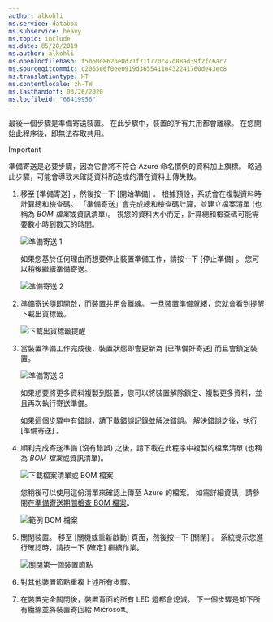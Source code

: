 ```yaml
---
author: alkohli
ms.service: databox
ms.subservice: heavy
ms.topic: include
ms.date: 05/28/2019
ms.author: alkohli
ms.openlocfilehash: f5b60d862be0d71f71f770c47d88ad39f2fc6ac7
ms.sourcegitcommit: c2065e6f0ee0919d36554116432241760de43ec8
ms.translationtype: HT
ms.contentlocale: zh-TW
ms.lasthandoff: 03/26/2020
ms.locfileid: "66419956"
---
```

最後一個步驟是準備寄送裝置。 在此步驟中，裝置的所有共用都會離線。 在您開始此程序後，即無法存取共用。

> [!IMPORTANT]
> 準備寄送是必要步驟，因為它會將不符合 Azure 命名慣例的資料加上旗標。 略過此步驟，可能會導致未確認資料所造成的潛在資料上傳失敗。

1. 移至 [準備寄送]  ，然後按一下 [開始準備]  。 根據預設，系統會在複製資料時計算總和檢查碼。 「準備寄送」會完成總和檢查碼計算，並建立檔案清單 (也稱為 *BOM 檔案*或資訊清單)。 視您的資料大小而定，計算總和檢查碼可能需要數小時到數天的時間。
   
    ![準備寄送 1](media/data-box-heavy-prepare-to-ship/prepare-to-ship1.png)

    如果您基於任何理由而想要停止裝置準備工作，請按一下 [停止準備]  。 您可以稍後繼續準備寄送。
        
    ![準備寄送 2](media/data-box-heavy-prepare-to-ship/prepare-to-ship2.png)
    
2. 準備寄送隨即開啟，而裝置共用會離線。 一旦裝置準備就緒，您就會看到提醒下載出貨標籤。

    ![下載出貨標籤提醒](media/data-box-heavy-prepare-to-ship/download-shipping-label-reminder.png)

3. 當裝置準備工作完成後，裝置狀態即會更新為 [已準備好寄送]  而且會鎖定裝置。
        
    ![準備寄送 3](media/data-box-heavy-prepare-to-ship/prepare-to-ship3.png)

    如果想要將更多資料複製到裝置，您可以將裝置解除鎖定、複製更多資料，並且再次執行寄送準備。

    如果這個步驟中有錯誤，請下載錯誤記錄並解決錯誤。 解決錯誤之後，執行 [準備寄送]  。

4. 順利完成寄送準備 (沒有錯誤) 之後，請下載在此程序中複製的檔案清單 (也稱為 *BOM 檔案*或資訊清單)。 

    ![下載檔案清單或 BOM 檔案](media/data-box-heavy-prepare-to-ship/download-list-of-files.png)

   您稍後可以使用這份清單來確認上傳至 Azure 的檔案。 如需詳細資訊，請參閱[在準備寄送期間檢查 BOM 檔案](../articles/databox/data-box-logs.md#inspect-bom-during-prepare-to-ship)。
        
    ![範例 BOM 檔案](media/data-box-heavy-prepare-to-ship/sample-bom-file.png)

5. 關閉裝置。 移至 [關機或重新啟動]  頁面，然後按一下 [關閉]  。 系統提示您進行確認時，請按一下 [確定]  繼續作業。

    ![關閉第一個裝置節點](media/data-box-heavy-prepare-to-ship/shut-down-device-node.png)

6. 對其他裝置節點重複上述所有步驟。
7. 在裝置完全關閉後，裝置背面的所有 LED 燈都會熄滅。 下一個步驟是卸下所有纜線並將裝置寄回給 Microsoft。
